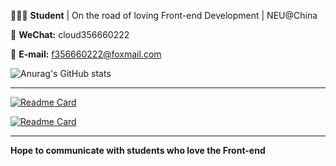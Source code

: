  👨🏻‍🎓 **Student** | On the road of loving Front-end Development | NEU@China

 💬 **WeChat:** cloud356660222

 📧 **E-mail:** f356660222@foxmail.com


 ![Anurag's GitHub stats](https://github-readme-stats.vercel.app/api?username=cloudmoonocus&show_icons=true&theme=cobalt)

------

 [![Readme Card](https://github-readme-stats.vercel.app/api/pin/?username=cloudmoonocus&repo=Netease-Cloud-Music-ALL&theme=gruvbox)](https://github.com/cloudmoonocus/Netease-Cloud-Music-ALL)

 [![Readme Card](https://github-readme-stats.vercel.app/api/pin/?username=cloudmoonocus&repo=Netease-Cloud-Music&theme=gruvbox)](https://github.com/cloudmoonocus/Netease-Cloud-Music)

------

 **Hope to communicate with students who love the Front-end**
